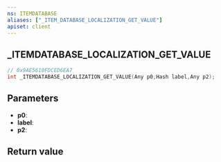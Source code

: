 ```yaml
---
ns: ITEMDATABASE
aliases: ["_ITEM_DATABASE_LOCALIZATION_GET_VALUE"]
apiset: client
---
```

## _ITEMDATABASE_LOCALIZATION_GET_VALUE

```c
// 0x9AE5610FDCED6EA7
int _ITEMDATABASE_LOCALIZATION_GET_VALUE(Any p0,Hash label,Any p2);
```


## Parameters
* **p0**:
* **label**:
* **p2**:

## Return value


